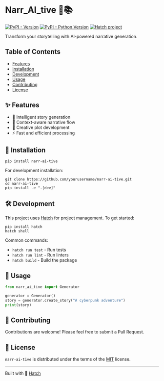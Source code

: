 # Narr_AI_tive 🤖📚

[![PyPI - Version](https://img.shields.io/pypi/v/narr-ai-tive.svg)](https://pypi.org/project/narr-ai-tive)
[![PyPI - Python Version](https://img.shields.io/pypi/pyversions/narr-ai-tive.svg)](https://pypi.org/project/narr-ai-tive)
[![Hatch project](https://img.shields.io/badge/%F0%9F%A5%9A-Hatch-4051b5.svg)](https://github.com/pypa/hatch)

Transform your storytelling with AI-powered narrative generation.

## Table of Contents

- [Features](#-features)
- [Installation](#-installation)
- [Development](#%EF%B8%8F-development)
- [Usage](#-usage)
- [Contributing](#-contributing)
- [License](#-license)

## ✨ Features

- 🎯 Intelligent story generation
- 🔄 Context-aware narrative flow
- 🎨 Creative plot development
- ⚡ Fast and efficient processing

## 🚀 Installation

```console
pip install narr-ai-tive
```

For development installation:

```console
git clone https://github.com/yourusername/narr-ai-tive.git
cd narr-ai-tive
pip install -e ".[dev]"
```

## 🛠️ Development

This project uses [Hatch](https://hatch.pypa.io/) for project management. To get started:

```console
pip install hatch
hatch shell
```

Common commands:
- `hatch run test` - Run tests
- `hatch run lint` - Run linters
- `hatch build` - Build the package

## 📖 Usage

```python
from narr_ai_tive import Generator

generator = Generator()
story = generator.create_story("A cyberpunk adventure")
print(story)
```

## 🤝 Contributing

Contributions are welcome! Please feel free to submit a Pull Request.

## 📜 License

`narr-ai-tive` is distributed under the terms of the [MIT](https://spdx.org/licenses/MIT.html) license.

---

Built with 🥚 [Hatch](https://github.com/pypa/hatch)
